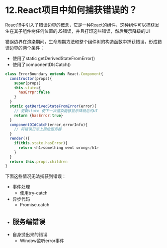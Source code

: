 # 12.React项目中如何捕获错误的？

React16中引入了错误边界的概念，它是一种React的组件，这种组件可以捕获发生在其子组件树任何位置的JS错误，并且打印这些错误，然后展示降级的UI

错误边界在渲染期间，生命周期方法和整个组件树的构造函数中捕获错误，形成错误边界的两个条件：

- 使用了static getDerivedStateFromError()
- 使用了componentDIsCatch()

```js
class ErrorBoundary extends React.Component{
  constructor(props){
    super(props)
    this.state={
      hasErrpr:false
    }
  }
  static getDerivedStateFromError(error){
    // 更新state 使下一次渲染能够显示降级后的UI
    return {hasError:true}
  }
  componentDIdCatch(error,errorInfo){
    // 将错误日志上报给服务器
  }
  render(){
    if(this.state.hasError){
      return <h1>something went wrong</h1>
    }
  }
  return this.props.children
}
```

下面这些情况无法捕获到错误：

- 事件处理
  - 使用try-catch
- 异步代码
  - Promise.catch
- 服务端错误
  - 
- 自身抛出来的错误
  - Window监听error事件